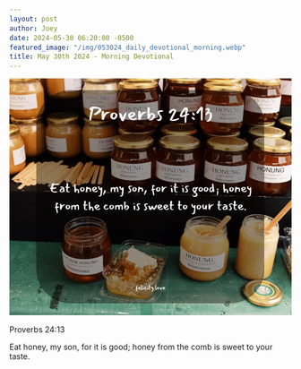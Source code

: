 ```yaml
---
layout: post
author: Joey
date: 2024-05-30 06:20:00 -0500
featured_image: "/img/053024_daily_devotional_morning.webp"
title: May 30th 2024 - Morning Devotional
---
```


[![May 30th 2024 - Morning Devotional](/img/053024_daily_devotional_morning.webp)](/img/053024_daily_devotional_morning.webp)

Proverbs 24:13

Eat honey, my son, for it is good; honey from the comb is sweet to your taste.